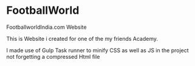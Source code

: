# FootballWorld
FootballworldIndia.com Website 


This is Website i created for one of the my friends Academy.

I made use of Gulp Task runner to  minify CSS as well as JS in the project not forgetting a compressed Html file 
